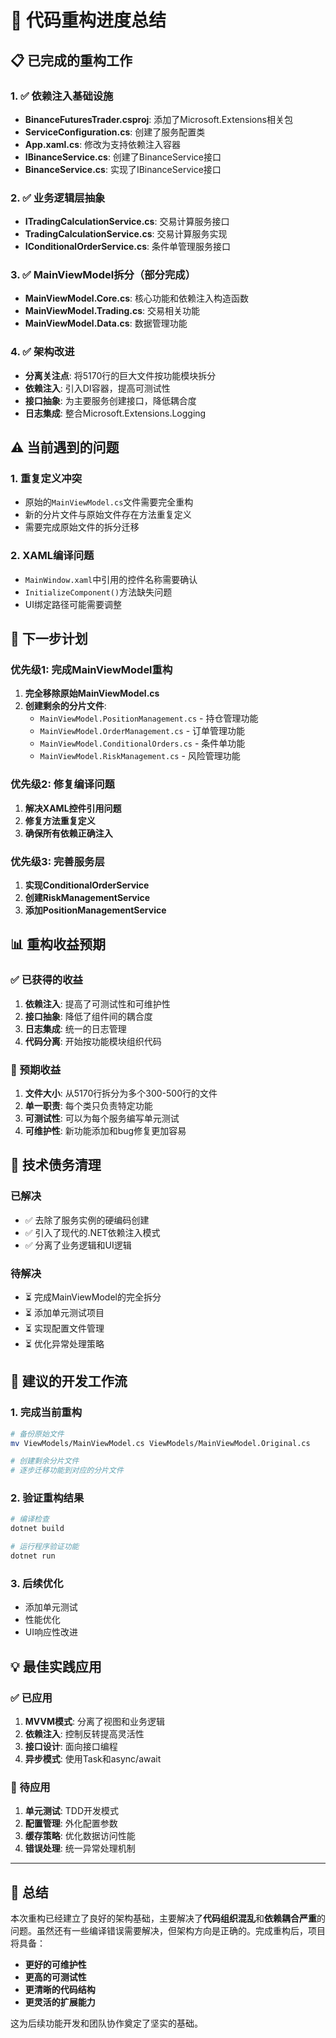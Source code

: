 # 🔧 代码重构进度总结

## 📋 已完成的重构工作

### 1. ✅ 依赖注入基础设施
- **BinanceFuturesTrader.csproj**: 添加了Microsoft.Extensions相关包
- **ServiceConfiguration.cs**: 创建了服务配置类
- **App.xaml.cs**: 修改为支持依赖注入容器
- **IBinanceService.cs**: 创建了BinanceService接口
- **BinanceService.cs**: 实现了IBinanceService接口

### 2. ✅ 业务逻辑层抽象
- **ITradingCalculationService.cs**: 交易计算服务接口
- **TradingCalculationService.cs**: 交易计算服务实现
- **IConditionalOrderService.cs**: 条件单管理服务接口

### 3. ✅ MainViewModel拆分（部分完成）
- **MainViewModel.Core.cs**: 核心功能和依赖注入构造函数
- **MainViewModel.Trading.cs**: 交易相关功能
- **MainViewModel.Data.cs**: 数据管理功能

### 4. ✅ 架构改进
- **分离关注点**: 将5170行的巨大文件按功能模块拆分
- **依赖注入**: 引入DI容器，提高可测试性
- **接口抽象**: 为主要服务创建接口，降低耦合度
- **日志集成**: 整合Microsoft.Extensions.Logging

## ⚠️ 当前遇到的问题

### 1. **重复定义冲突**
- 原始的`MainViewModel.cs`文件需要完全重构
- 新的分片文件与原始文件存在方法重复定义
- 需要完成原始文件的拆分迁移

### 2. **XAML编译问题**
- `MainWindow.xaml`中引用的控件名称需要确认
- `InitializeComponent()`方法缺失问题
- UI绑定路径可能需要调整

## 🎯 下一步计划

### 优先级1: 完成MainViewModel重构
1. **完全移除原始MainViewModel.cs**
2. **创建剩余的分片文件**:
   - `MainViewModel.PositionManagement.cs` - 持仓管理功能
   - `MainViewModel.OrderManagement.cs` - 订单管理功能
   - `MainViewModel.ConditionalOrders.cs` - 条件单功能
   - `MainViewModel.RiskManagement.cs` - 风险管理功能

### 优先级2: 修复编译问题
1. **解决XAML控件引用问题**
2. **修复方法重复定义**
3. **确保所有依赖正确注入**

### 优先级3: 完善服务层
1. **实现ConditionalOrderService**
2. **创建RiskManagementService**
3. **添加PositionManagementService**

## 📊 重构收益预期

### ✅ 已获得的收益
1. **依赖注入**: 提高了可测试性和可维护性
2. **接口抽象**: 降低了组件间的耦合度
3. **日志集成**: 统一的日志管理
4. **代码分离**: 开始按功能模块组织代码

### 🎯 预期收益
1. **文件大小**: 从5170行拆分为多个300-500行的文件
2. **单一职责**: 每个类只负责特定功能
3. **可测试性**: 可以为每个服务编写单元测试
4. **可维护性**: 新功能添加和bug修复更加容易

## 🔧 技术债务清理

### 已解决
- ✅ 去除了服务实例的硬编码创建
- ✅ 引入了现代的.NET依赖注入模式
- ✅ 分离了业务逻辑和UI逻辑

### 待解决
- ⏳ 完成MainViewModel的完全拆分
- ⏳ 添加单元测试项目
- ⏳ 实现配置文件管理
- ⏳ 优化异常处理策略

## 📝 建议的开发工作流

### 1. **完成当前重构**
```bash
# 备份原始文件
mv ViewModels/MainViewModel.cs ViewModels/MainViewModel.Original.cs

# 创建剩余分片文件
# 逐步迁移功能到对应的分片文件
```

### 2. **验证重构结果**
```bash
# 编译检查
dotnet build

# 运行程序验证功能
dotnet run
```

### 3. **后续优化**
- 添加单元测试
- 性能优化
- UI响应性改进

## 💡 最佳实践应用

### ✅ 已应用
1. **MVVM模式**: 分离了视图和业务逻辑
2. **依赖注入**: 控制反转提高灵活性
3. **接口设计**: 面向接口编程
4. **异步模式**: 使用Task和async/await

### 🎯 待应用
1. **单元测试**: TDD开发模式
2. **配置管理**: 外化配置参数
3. **缓存策略**: 优化数据访问性能
4. **错误处理**: 统一异常处理机制

---

## 🚀 总结

本次重构已经建立了良好的架构基础，主要解决了**代码组织混乱**和**依赖耦合严重**的问题。虽然还有一些编译错误需要解决，但架构方向是正确的。完成重构后，项目将具备：

- **更好的可维护性**
- **更高的可测试性** 
- **更清晰的代码结构**
- **更灵活的扩展能力**

这为后续功能开发和团队协作奠定了坚实的基础。 